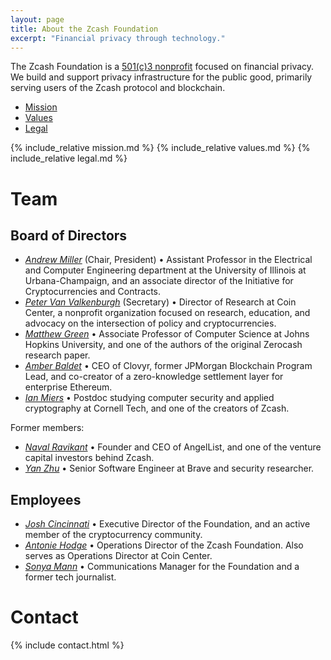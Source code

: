 ```yaml
---
layout: page
title: About the Zcash Foundation
excerpt: "Financial privacy through technology."
---
```


The Zcash Foundation is a [501(c)3 nonprofit](https://www.zfnd.org/about/incorporation-docs/) focused on financial privacy. We build and support privacy infrastructure for the public good, primarily serving users of the Zcash protocol and blockchain.

- [Mission](#mission)
- [Values](#values)
- [Legal](#legal)

{% include_relative mission.md %}
{% include_relative values.md %}
{% include_relative legal.md %}

# Team
## Board of Directors

- [_Andrew Miller_](https://soc1024.com/) (Chair, President) • Assistant Professor in the Electrical and Computer Engineering department at the University of Illinois at Urbana-Champaign, and an associate director of the Initiative for Cryptocurrencies and Contracts.
- [_Peter Van Valkenburgh_](http://www.petervv.com/) (Secretary) • Director of Research at Coin Center, a nonprofit organization focused on research, education, and advocacy on the intersection of policy and cryptocurrencies.
- [_Matthew Green_](https://isi.jhu.edu/~mgreen/) • Associate Professor of Computer Science at Johns Hopkins University, and one of the authors of the original Zerocash research paper.
- [_Amber Baldet_](http://www.amberbaldet.com/) • CEO of Clovyr, former JPMorgan Blockchain Program Lead, and co-creator of a zero-knowledge settlement layer for enterprise Ethereum.
- [_Ian Miers_](https://cs.jhu.edu/~imiers/) • Postdoc studying computer security and applied cryptography at Cornell Tech, and one of the creators of Zcash.

Former members:

- [_Naval Ravikant_](https://angel.co/naval) • Founder and CEO of AngelList, and one of the venture capital investors behind Zcash.
- [_Yan Zhu_](https://diracdeltas.github.io/) • Senior Software Engineer at Brave and security researcher.

## Employees

- [_Josh Cincinnati_](https://twitter.com/acityinohio) • Executive Director of the Foundation, and an active member of the cryptocurrency community.
- [_Antonie Hodge_](https://twitter.com/antoniehodge) • Operations Director of the Zcash Foundation. Also serves as Operations Director at Coin Center.
- [_Sonya Mann_](https://twitter.com/sonyaellenmann) • Communications Manager for the Foundation and a former tech journalist.

# Contact

{% include contact.html %}
